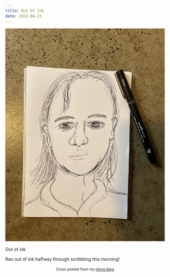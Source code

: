 ```yaml
---
title: Out Of Ink
date: 2022-08-23
---
```

![Out Of Ink](image/719b1a493e.jpg)

<p>Out of ink</p>
<p>Ran out of ink halfway through scribbling this morning!</p>



<center><small>Cross posted from my <a href='http://micro.blog/joshnicholas'>micro blog</a></small></center>

    